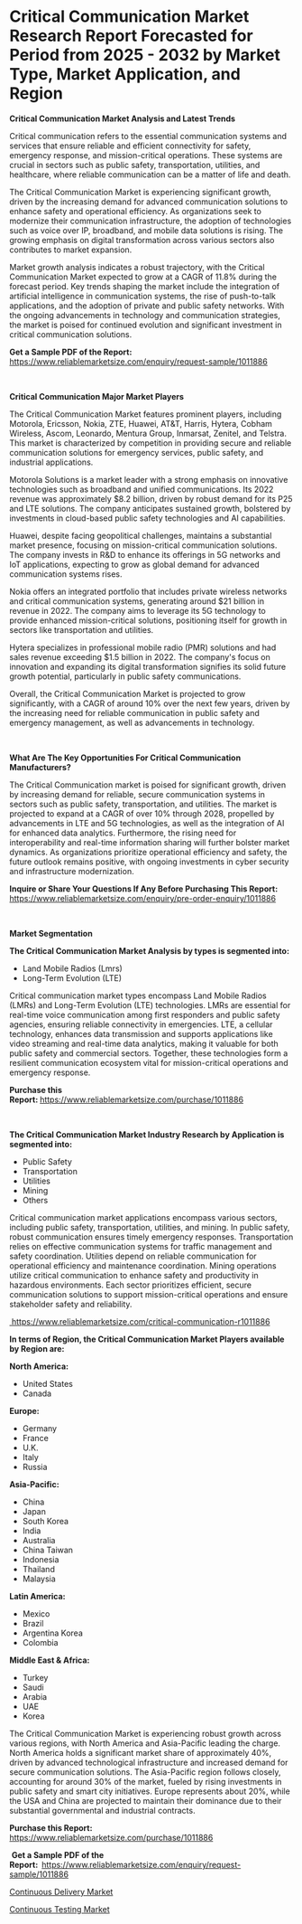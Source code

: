 <p><h1>Critical Communication Market Research Report Forecasted for Period from 2025 -  2032 by Market Type, Market Application, and Region</h1></p><p><strong>Critical Communication Market Analysis and Latest Trends</strong></p>
<p><p>Critical communication refers to the essential communication systems and services that ensure reliable and efficient connectivity for safety, emergency response, and mission-critical operations. These systems are crucial in sectors such as public safety, transportation, utilities, and healthcare, where reliable communication can be a matter of life and death.</p><p>The Critical Communication Market is experiencing significant growth, driven by the increasing demand for advanced communication solutions to enhance safety and operational efficiency. As organizations seek to modernize their communication infrastructure, the adoption of technologies such as voice over IP, broadband, and mobile data solutions is rising. The growing emphasis on digital transformation across various sectors also contributes to market expansion.</p><p>Market growth analysis indicates a robust trajectory, with the Critical Communication Market expected to grow at a CAGR of 11.8% during the forecast period. Key trends shaping the market include the integration of artificial intelligence in communication systems, the rise of push-to-talk applications, and the adoption of private and public safety networks. With the ongoing advancements in technology and communication strategies, the market is poised for continued evolution and significant investment in critical communication solutions.</p></p>
<p><strong>Get a Sample PDF of the Report:&nbsp;</strong> <a href="https://www.reliablemarketsize.com/enquiry/request-sample/1011886?utm_campaign=973&utm_medium=2&utm_source=Github&utm_content=ia&utm_term=06032025&utm_id=critical-communication">https://www.reliablemarketsize.com/enquiry/request-sample/1011886</a></p>
<p>&nbsp;</p>
<p><strong>Critical Communication Major Market Players</strong></p>
<p><p>The Critical Communication Market features prominent players, including Motorola, Ericsson, Nokia, ZTE, Huawei, AT&T, Harris, Hytera, Cobham Wireless, Ascom, Leonardo, Mentura Group, Inmarsat, Zenitel, and Telstra. This market is characterized by competition in providing secure and reliable communication solutions for emergency services, public safety, and industrial applications.</p><p>Motorola Solutions is a market leader with a strong emphasis on innovative technologies such as broadband and unified communications. Its 2022 revenue was approximately $8.2 billion, driven by robust demand for its P25 and LTE solutions. The company anticipates sustained growth, bolstered by investments in cloud-based public safety technologies and AI capabilities.</p><p>Huawei, despite facing geopolitical challenges, maintains a substantial market presence, focusing on mission-critical communication solutions. The company invests in R&D to enhance its offerings in 5G networks and IoT applications, expecting to grow as global demand for advanced communication systems rises.</p><p>Nokia offers an integrated portfolio that includes private wireless networks and critical communication systems, generating around $21 billion in revenue in 2022. The company aims to leverage its 5G technology to provide enhanced mission-critical solutions, positioning itself for growth in sectors like transportation and utilities.</p><p>Hytera specializes in professional mobile radio (PMR) solutions and had sales revenue exceeding $1.5 billion in 2022. The company's focus on innovation and expanding its digital transformation signifies its solid future growth potential, particularly in public safety communications.</p><p>Overall, the Critical Communication Market is projected to grow significantly, with a CAGR of around 10% over the next few years, driven by the increasing need for reliable communication in public safety and emergency management, as well as advancements in technology.</p></p>
<p>&nbsp;</p>
<p><strong>What Are The Key Opportunities For Critical Communication Manufacturers?</strong></p>
<p><p>The Critical Communication market is poised for significant growth, driven by increasing demand for reliable, secure communication systems in sectors such as public safety, transportation, and utilities. The market is projected to expand at a CAGR of over 10% through 2028, propelled by advancements in LTE and 5G technologies, as well as the integration of AI for enhanced data analytics. Furthermore, the rising need for interoperability and real-time information sharing will further bolster market dynamics. As organizations prioritize operational efficiency and safety, the future outlook remains positive, with ongoing investments in cyber security and infrastructure modernization.</p></p>
<p><strong>Inquire or Share Your Questions If Any Before Purchasing This Report:</strong> <a href="https://www.reliablemarketsize.com/enquiry/pre-order-enquiry/1011886?utm_campaign=973&utm_medium=2&utm_source=Github&utm_content=ia&utm_term=06032025&utm_id=critical-communication">https://www.reliablemarketsize.com/enquiry/pre-order-enquiry/1011886</a></p>
<p>&nbsp;</p>
<p><strong>Market Segmentation</strong></p>
<p><strong>The Critical Communication Market Analysis by types is segmented into:</strong></p>
<p><ul><li>Land Mobile Radios (Lmrs)</li><li>Long-Term Evolution (LTE)</li></ul></p>
<p><p>Critical communication market types encompass Land Mobile Radios (LMRs) and Long-Term Evolution (LTE) technologies. LMRs are essential for real-time voice communication among first responders and public safety agencies, ensuring reliable connectivity in emergencies. LTE, a cellular technology, enhances data transmission and supports applications like video streaming and real-time data analytics, making it valuable for both public safety and commercial sectors. Together, these technologies form a resilient communication ecosystem vital for mission-critical operations and emergency response.</p></p>
<p><strong>Purchase this Report:&nbsp;</strong><a href="https://www.reliablemarketsize.com/purchase/1011886?utm_campaign=973&utm_medium=2&utm_source=Github&utm_content=ia&utm_term=06032025&utm_id=critical-communication">https://www.reliablemarketsize.com/purchase/1011886</a></p>
<p>&nbsp;</p>
<p><strong>The Critical Communication Market Industry Research by Application is segmented into:</strong></p>
<p><ul><li>Public Safety</li><li>Transportation</li><li>Utilities</li><li>Mining</li><li>Others</li></ul></p>
<p><p>Critical communication market applications encompass various sectors, including public safety, transportation, utilities, and mining. In public safety, robust communication ensures timely emergency responses. Transportation relies on effective communication systems for traffic management and safety coordination. Utilities depend on reliable communication for operational efficiency and maintenance coordination. Mining operations utilize critical communication to enhance safety and productivity in hazardous environments. Each sector prioritizes efficient, secure communication solutions to support mission-critical operations and ensure stakeholder safety and reliability.</p></p>
<p><a href="https://www.reliablemarketsize.com/critical-communication-r1011886?utm_campaign=973&utm_medium=2&utm_source=Github&utm_content=ia&utm_term=06032025&utm_id=critical-communication">&nbsp;https://www.reliablemarketsize.com/critical-communication-r1011886</a></p>
<p><strong>In terms of Region, the Critical Communication Market Players available by Region are:</strong></p>
<p>
    <p> <strong> North America: </strong>
        <ul>
            <li>United States</li>
            <li>Canada</li>
        </ul>
        </p> 
    <p> <strong> Europe: </strong>
        <ul>
            <li>Germany</li>
            <li>France</li>
            <li>U.K.</li>
            <li>Italy</li>
            <li>Russia</li>
        </ul>
        </p> 
    <p> <strong> Asia-Pacific: </strong>
        <ul>
            <li>China</li>
            <li>Japan</li>
            <li>South Korea</li>
            <li>India</li>
            <li>Australia</li>
            <li>China Taiwan</li>
            <li>Indonesia</li>
            <li>Thailand</li>
            <li>Malaysia</li>
        </ul>
        </p> 
    <p> <strong> Latin America: </strong>
        <ul>
            <li>Mexico</li>
            <li>Brazil</li>
            <li>Argentina Korea</li>
            <li>Colombia</li>
        </ul>
        </p> 
    <p> <strong> Middle East & Africa: </strong>
        <ul>
            <li>Turkey</li>
            <li>Saudi</li>
            <li>Arabia</li>
            <li>UAE</li>
            <li>Korea</li>
        </ul>
    </p>
    </p>
<p><p>The Critical Communication Market is experiencing robust growth across various regions, with North America and Asia-Pacific leading the charge. North America holds a significant market share of approximately 40%, driven by advanced technological infrastructure and increased demand for secure communication solutions. The Asia-Pacific region follows closely, accounting for around 30% of the market, fueled by rising investments in public safety and smart city initiatives. Europe represents about 20%, while the USA and China are projected to maintain their dominance due to their substantial governmental and industrial contracts.</p></p>
<p><strong>Purchase this Report: </strong><a href="https://www.reliablemarketsize.com/purchase/1011886?utm_campaign=973&utm_medium=2&utm_source=Github&utm_content=ia&utm_term=06032025&utm_id=critical-communication">https://www.reliablemarketsize.com/purchase/1011886</a></p>
<p>&nbsp;<strong>Get a Sample PDF of the Report:&nbsp;&nbsp;</strong><a href="https://www.reliablemarketsize.com/enquiry/request-sample/1011886?utm_campaign=973&utm_medium=2&utm_source=Github&utm_content=ia&utm_term=06032025&utm_id=critical-communication">https://www.reliablemarketsize.com/enquiry/request-sample/1011886</a></p>
<p><strong></strong></p>
<p><p><a href="https://github.com/djoeamakeh/Market-Research-Report-List-1/blob/main/continuous-delivery-market.md?utm_campaign=973&utm_medium=2&utm_source=Github&utm_content=ia&utm_term=06032025&utm_id=critical-communication">Continuous Delivery Market</a></p><p><a href="https://github.com/castoriffic/Market-Research-Report-List-5/blob/main/continuous-testing-market.md?utm_campaign=973&utm_medium=2&utm_source=Github&utm_content=ia&utm_term=06032025&utm_id=critical-communication">Continuous Testing Market</a></p></p>